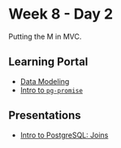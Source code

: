 # Week 8 - Day 2

Putting the M in MVC.

## Learning Portal

* [Data Modeling](https://learn.digitalcrafts.com/immersive/lessons/databases/data-modeling/#learning-objectives)
* [Intro to `pg-promise`](https://learn.digitalcrafts.com/immersive/lessons/databases/pg-promise/#overview)

## Presentations

* [Intro to PostgreSQL: Joins](https://docs.google.com/presentation/d/1dUsaM6ekzft_zEZWHssW9f0cl-PXVufl1YAPbT7B9E4/)

